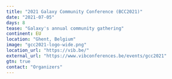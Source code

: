 ```yaml
---
title: "2021 Galaxy Community Conference (BCC2021)"
date: "2021-07-05"
days: 8
tease: "Galaxy's annual community gathering"
continent: EU
location: "Ghent, Belgium"
image: "gcc2021-logo-wide.png"
location_url: "https://vib.be/"
external_url: "https://www.vibconferences.be/events/gcc2021"
gtn: true
contact: "Organizers"
---
```

